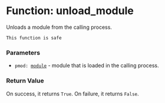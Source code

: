 # Function: unload_module

Unloads a module from the calling process.

```admonish success title=""
This function is safe
```

### Parameters
- <code>pmod: [module](./objects-module.md)</code> - module that is loaded in the calling process.


### Return Value
On success, it returns `True`. On failure, it returns `False`.
